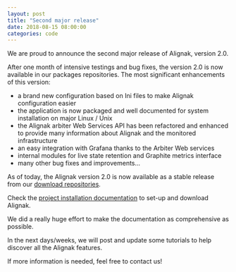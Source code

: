 ```yaml
---
layout: post
title: "Second major release"
date: 2018-08-15 08:00:00
categories: code
---
```


We are proud to announce the second major release of Alignak, version 2.0.

After one month of intensive testings and bug fixes, the version 2.0 is now available in our packages repositories. The most significant enhancements of this version: 
- a brand new configuration based on Ini files to make Alignak configuration easier
- the application is now packaged and well documented for system installation on major Linux / Unix
- the Alignak arbiter Web Services API has been refactored and enhanced to provide many information about Alignak and the monitored infrastructure
- an easy integration with Grafana thanks to the Arbiter Web services
- internal modules for live state retention and Graphite metrics interface
- many other bug fixes and improvements...

As of today, the Alignak version 2.0 is now available as a stable release from our [download repositories](https://bintray.com/alignak/).

Check the [project installation documentation](http://docs.alignak.net/en/develop-environment/02_installation/index.html) to set-up and download Alignak.

We did a really huge effort to make the documentation as comprehensive as possible. 

In the next days/weeks, we will post and update some tutorials to help discover all the Alignak features.

If more information is needed, feel free to contact us!
